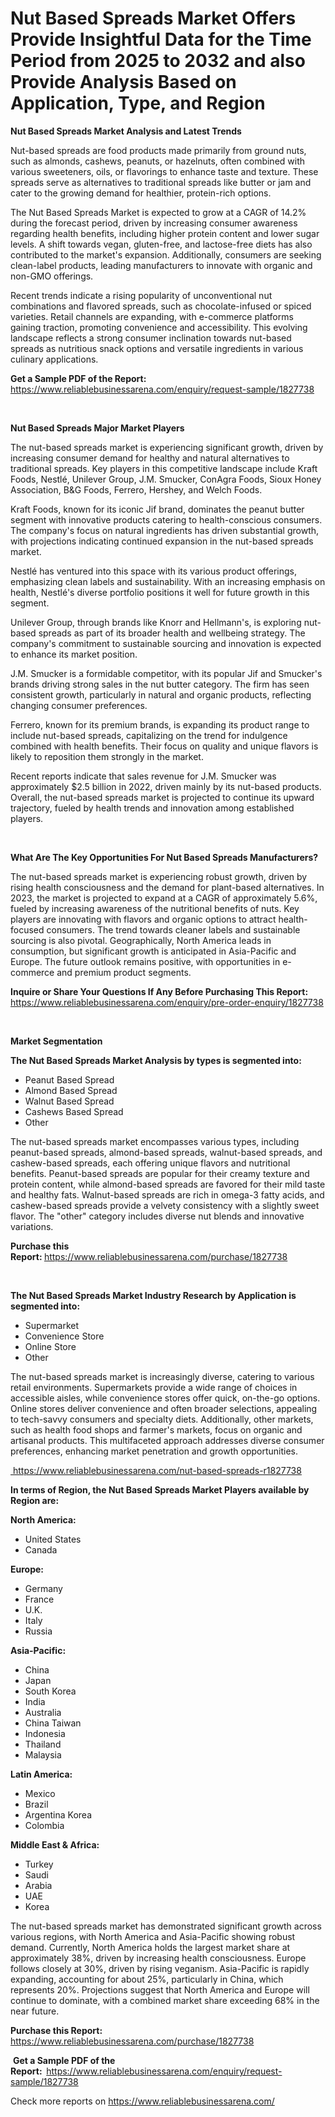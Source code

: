 <p><h1>Nut Based Spreads Market Offers Provide Insightful Data for the Time Period from 2025 to 2032 and also Provide Analysis Based on Application, Type, and Region</h1></p><p><strong>Nut Based Spreads Market Analysis and Latest Trends</strong></p>
<p><p>Nut-based spreads are food products made primarily from ground nuts, such as almonds, cashews, peanuts, or hazelnuts, often combined with various sweeteners, oils, or flavorings to enhance taste and texture. These spreads serve as alternatives to traditional spreads like butter or jam and cater to the growing demand for healthier, protein-rich options.</p><p>The Nut Based Spreads Market is expected to grow at a CAGR of 14.2% during the forecast period, driven by increasing consumer awareness regarding health benefits, including higher protein content and lower sugar levels. A shift towards vegan, gluten-free, and lactose-free diets has also contributed to the market's expansion. Additionally, consumers are seeking clean-label products, leading manufacturers to innovate with organic and non-GMO offerings.</p><p>Recent trends indicate a rising popularity of unconventional nut combinations and flavored spreads, such as chocolate-infused or spiced varieties. Retail channels are expanding, with e-commerce platforms gaining traction, promoting convenience and accessibility. This evolving landscape reflects a strong consumer inclination towards nut-based spreads as nutritious snack options and versatile ingredients in various culinary applications.</p></p>
<p><strong>Get a Sample PDF of the Report:&nbsp;</strong> <a href="https://www.reliablebusinessarena.com/enquiry/request-sample/1827738?utm_campaign=3580&utm_medium=2&utm_source=Github&utm_content=ia&utm_term=07042025&utm_id=nut-based-spreads">https://www.reliablebusinessarena.com/enquiry/request-sample/1827738</a></p>
<p>&nbsp;</p>
<p><strong>Nut Based Spreads Major Market Players</strong></p>
<p><p>The nut-based spreads market is experiencing significant growth, driven by increasing consumer demand for healthy and natural alternatives to traditional spreads. Key players in this competitive landscape include Kraft Foods, Nestlé, Unilever Group, J.M. Smucker, ConAgra Foods, Sioux Honey Association, B&G Foods, Ferrero, Hershey, and Welch Foods.</p><p>Kraft Foods, known for its iconic Jif brand, dominates the peanut butter segment with innovative products catering to health-conscious consumers. The company's focus on natural ingredients has driven substantial growth, with projections indicating continued expansion in the nut-based spreads market.</p><p>Nestlé has ventured into this space with its various product offerings, emphasizing clean labels and sustainability. With an increasing emphasis on health, Nestlé's diverse portfolio positions it well for future growth in this segment.</p><p>Unilever Group, through brands like Knorr and Hellmann's, is exploring nut-based spreads as part of its broader health and wellbeing strategy. The company's commitment to sustainable sourcing and innovation is expected to enhance its market position.</p><p>J.M. Smucker is a formidable competitor, with its popular Jif and Smucker's brands driving strong sales in the nut butter category. The firm has seen consistent growth, particularly in natural and organic products, reflecting changing consumer preferences.</p><p>Ferrero, known for its premium brands, is expanding its product range to include nut-based spreads, capitalizing on the trend for indulgence combined with health benefits. Their focus on quality and unique flavors is likely to reposition them strongly in the market.</p><p>Recent reports indicate that sales revenue for J.M. Smucker was approximately $2.5 billion in 2022, driven mainly by its nut-based products. Overall, the nut-based spreads market is projected to continue its upward trajectory, fueled by health trends and innovation among established players.</p></p>
<p>&nbsp;</p>
<p><strong>What Are The Key Opportunities For Nut Based Spreads Manufacturers?</strong></p>
<p><p>The nut-based spreads market is experiencing robust growth, driven by rising health consciousness and the demand for plant-based alternatives. In 2023, the market is projected to expand at a CAGR of approximately 5.6%, fueled by increasing awareness of the nutritional benefits of nuts. Key players are innovating with flavors and organic options to attract health-focused consumers. The trend towards cleaner labels and sustainable sourcing is also pivotal. Geographically, North America leads in consumption, but significant growth is anticipated in Asia-Pacific and Europe. The future outlook remains positive, with opportunities in e-commerce and premium product segments.</p></p>
<p><strong>Inquire or Share Your Questions If Any Before Purchasing This Report:</strong> <a href="https://www.reliablebusinessarena.com/enquiry/pre-order-enquiry/1827738?utm_campaign=3580&utm_medium=2&utm_source=Github&utm_content=ia&utm_term=07042025&utm_id=nut-based-spreads">https://www.reliablebusinessarena.com/enquiry/pre-order-enquiry/1827738</a></p>
<p>&nbsp;</p>
<p><strong>Market Segmentation</strong></p>
<p><strong>The Nut Based Spreads Market Analysis by types is segmented into:</strong></p>
<p><ul><li>Peanut Based Spread</li><li>Almond Based Spread</li><li>Walnut Based Spread</li><li>Cashews Based Spread</li><li>Other</li></ul></p>
<p><p>The nut-based spreads market encompasses various types, including peanut-based spreads, almond-based spreads, walnut-based spreads, and cashew-based spreads, each offering unique flavors and nutritional benefits. Peanut-based spreads are popular for their creamy texture and protein content, while almond-based spreads are favored for their mild taste and healthy fats. Walnut-based spreads are rich in omega-3 fatty acids, and cashew-based spreads provide a velvety consistency with a slightly sweet flavor. The "other" category includes diverse nut blends and innovative variations.</p></p>
<p><strong>Purchase this Report:&nbsp;</strong><a href="https://www.reliablebusinessarena.com/purchase/1827738?utm_campaign=3580&utm_medium=2&utm_source=Github&utm_content=ia&utm_term=07042025&utm_id=nut-based-spreads">https://www.reliablebusinessarena.com/purchase/1827738</a></p>
<p>&nbsp;</p>
<p><strong>The Nut Based Spreads Market Industry Research by Application is segmented into:</strong></p>
<p><ul><li>Supermarket</li><li>Convenience Store</li><li>Online Store</li><li>Other</li></ul></p>
<p><p>The nut-based spreads market is increasingly diverse, catering to various retail environments. Supermarkets provide a wide range of choices in accessible aisles, while convenience stores offer quick, on-the-go options. Online stores deliver convenience and often broader selections, appealing to tech-savvy consumers and specialty diets. Additionally, other markets, such as health food shops and farmer's markets, focus on organic and artisanal products. This multifaceted approach addresses diverse consumer preferences, enhancing market penetration and growth opportunities.</p></p>
<p><a href="https://www.reliablebusinessarena.com/nut-based-spreads-r1827738?utm_campaign=3580&utm_medium=2&utm_source=Github&utm_content=ia&utm_term=07042025&utm_id=nut-based-spreads">&nbsp;https://www.reliablebusinessarena.com/nut-based-spreads-r1827738</a></p>
<p><strong>In terms of Region, the Nut Based Spreads Market Players available by Region are:</strong></p>
<p>
    <p> <strong> North America: </strong>
        <ul>
            <li>United States</li>
            <li>Canada</li>
        </ul>
        </p> 
    <p> <strong> Europe: </strong>
        <ul>
            <li>Germany</li>
            <li>France</li>
            <li>U.K.</li>
            <li>Italy</li>
            <li>Russia</li>
        </ul>
        </p> 
    <p> <strong> Asia-Pacific: </strong>
        <ul>
            <li>China</li>
            <li>Japan</li>
            <li>South Korea</li>
            <li>India</li>
            <li>Australia</li>
            <li>China Taiwan</li>
            <li>Indonesia</li>
            <li>Thailand</li>
            <li>Malaysia</li>
        </ul>
        </p> 
    <p> <strong> Latin America: </strong>
        <ul>
            <li>Mexico</li>
            <li>Brazil</li>
            <li>Argentina Korea</li>
            <li>Colombia</li>
        </ul>
        </p> 
    <p> <strong> Middle East & Africa: </strong>
        <ul>
            <li>Turkey</li>
            <li>Saudi</li>
            <li>Arabia</li>
            <li>UAE</li>
            <li>Korea</li>
        </ul>
    </p>
    </p>
<p><p>The nut-based spreads market has demonstrated significant growth across various regions, with North America and Asia-Pacific showing robust demand. Currently, North America holds the largest market share at approximately 38%, driven by increasing health consciousness. Europe follows closely at 30%, driven by rising veganism. Asia-Pacific is rapidly expanding, accounting for about 25%, particularly in China, which represents 20%. Projections suggest that North America and Europe will continue to dominate, with a combined market share exceeding 68% in the near future.</p></p>
<p><strong>Purchase this Report: </strong><a href="https://www.reliablebusinessarena.com/purchase/1827738?utm_campaign=3580&utm_medium=2&utm_source=Github&utm_content=ia&utm_term=07042025&utm_id=nut-based-spreads">https://www.reliablebusinessarena.com/purchase/1827738</a></p>
<p>&nbsp;<strong>Get a Sample PDF of the Report:&nbsp;&nbsp;</strong><a href="https://www.reliablebusinessarena.com/enquiry/request-sample/1827738?utm_campaign=3580&utm_medium=2&utm_source=Github&utm_content=ia&utm_term=07042025&utm_id=nut-based-spreads">https://www.reliablebusinessarena.com/enquiry/request-sample/1827738</a></p>
<p><strong></strong></p>
<p>Check more reports on <a href="https://www.reliablebusinessarena.com/?utm_campaign=3580&utm_medium=2&utm_source=Github&utm_content=ia&utm_term=07042025&utm_id=nut-based-spreads">https://www.reliablebusinessarena.com/</a></p>